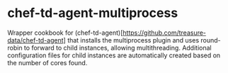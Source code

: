 # chef-td-agent-multiprocess

Wrapper cookbook for (chef-td-agent)[https://github.com/treasure-data/chef-td-agent] that installs the multiprocess plugin and uses round-robin to forward to child instances, allowing multithreading. Additional configuration files for child instances are automatically created based on the number of cores found.

